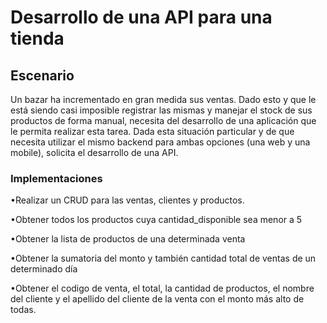 <h1>Desarrollo de una API para una tienda</h1>

<h2>Escenario</h2>
Un bazar ha incrementado en gran medida sus ventas. Dado esto y que le está siendo casi
imposible registrar las mismas y manejar el stock de sus productos de forma manual, necesita
del desarrollo de una aplicación que le permita realizar esta tarea.
Dada esta situación particular y de que necesita utilizar el mismo backend para ambas
opciones (una web y una mobile), solicita el desarrollo de una API.

<h3>Implementaciones</h3>

•Realizar un CRUD para las ventas, clientes y productos.

•Obtener todos los productos cuya cantidad_disponible sea menor a 5

•Obtener la lista de productos de una determinada venta

•Obtener la sumatoria del monto y también cantidad total de ventas de un determinado
día

•Obtener el codigo de venta, el total, la cantidad de productos, el nombre del cliente y el
apellido del cliente de la venta con el monto más alto de todas. 






